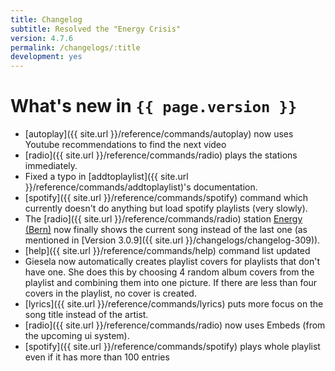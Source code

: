 ```yaml
---
title: Changelog
subtitle: Resolved the "Energy Crisis"
version: 4.7.6
permalink: /changelogs/:title
development: yes
---
```


# What's new in `{{ page.version }}`
- [autoplay]({{ site.url }}/reference/commands/autoplay) now uses Youtube recommendations to find the next video
- [radio]({{ site.url }}/reference/commands/radio) plays the stations immediately.
- Fixed a typo in [addtoplaylist]({{ site.url }}/reference/commands/addtoplaylist)'s documentation.
- [spotify]({{ site.url }}/reference/commands/spotify) command which currently doesn't do anything but load spotify playlists (very slowly). 
- The [radio]({{ site.url }}/reference/commands/radio) station [Energy (Bern)](https://energy.ch/play/bern) now finally shows the current song instead of the last one (as mentioned in [Version 3.0.9]({{ site.url }}/changelogs/changelog-309)).
- [help]({{ site.url }}/reference/commands/help) command list updated
- Giesela now automatically creates playlist covers for playlists that don't have one. She does this by choosing 4 random album covers from the playlist and combining them into one picture. If there are less than four covers in the playlist, no cover is created.
- [lyrics]({{ site.url }}/reference/commands/lyrics) puts more focus on the song title instead of the artist.
- [radio]({{ site.url }}/reference/commands/radio) now uses Embeds (from the upcoming ui system).
- [spotify]({{ site.url }}/reference/commands/spotify) plays whole playlist even if it has more than 100 entries

